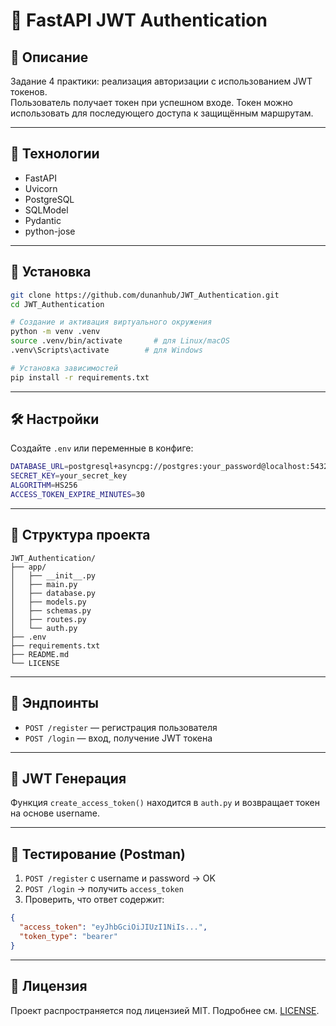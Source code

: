 # 🔐 FastAPI JWT Authentication

## 📌 Описание

Задание 4 практики: реализация авторизации с использованием JWT токенов.  
Пользователь получает токен при успешном входе. Токен можно использовать для последующего доступа к защищённым маршрутам.

---

## 🚀 Технологии

- FastAPI
- Uvicorn
- PostgreSQL
- SQLModel
- Pydantic
- python-jose

---

## 🧩 Установка

```bash
git clone https://github.com/dunanhub/JWT_Authentication.git
cd JWT_Authentication
```

```bash
# Создание и активация виртуального окружения
python -m venv .venv
source .venv/bin/activate       # для Linux/macOS
.venv\Scripts\activate        # для Windows
```

```bash
# Установка зависимостей
pip install -r requirements.txt
```

---

## 🛠 Настройки

Создайте `.env` или переменные в конфиге:

```bash
DATABASE_URL=postgresql+asyncpg://postgres:your_password@localhost:5432/jwt_authentication
SECRET_KEY=your_secret_key
ALGORITHM=HS256
ACCESS_TOKEN_EXPIRE_MINUTES=30
```

---

## 📂 Структура проекта

```
JWT_Authentication/
├── app/
│   ├── __init__.py
│   ├── main.py
│   ├── database.py
│   ├── models.py
│   ├── schemas.py
│   ├── routes.py
│   └── auth.py
├── .env
├── requirements.txt
├── README.md
└── LICENSE
```

---

## 📡 Эндпоинты

- `POST /register` — регистрация пользователя
- `POST /login` — вход, получение JWT токена

---

## 🔐 JWT Генерация

Функция `create_access_token()` находится в `auth.py` и возвращает токен на основе username.

---

## 🧪 Тестирование (Postman)

1. `POST /register` с username и password → OK
2. `POST /login` → получить `access_token`
3. Проверить, что ответ содержит:

```json
{
  "access_token": "eyJhbGciOiJIUzI1NiIs...",
  "token_type": "bearer"
}
```

---

## 📄 Лицензия

Проект распространяется под лицензией MIT. Подробнее см. [LICENSE](./LICENSE).

